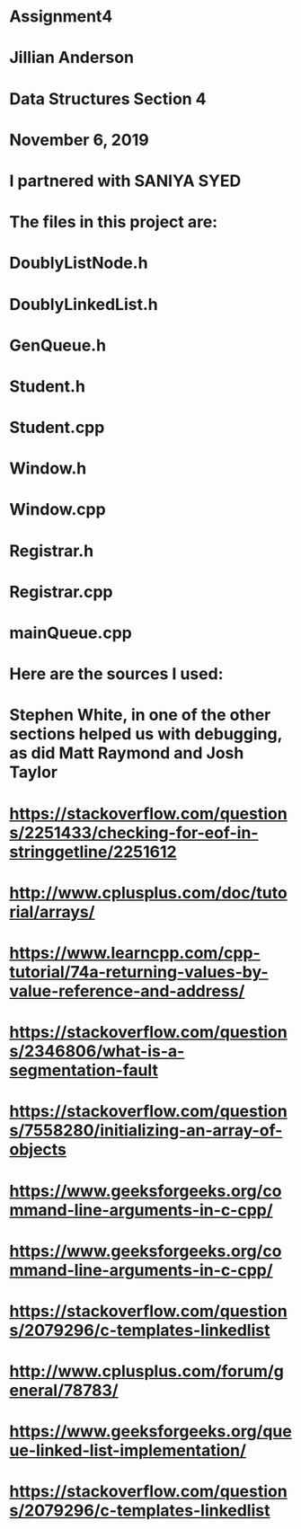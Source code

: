 # Assignment4

# Jillian Anderson
# Data Structures Section 4
# November 6, 2019

# I partnered with SANIYA SYED

# The files in this project are:
#     DoublyListNode.h
#     DoublyLinkedList.h
#     GenQueue.h
#     Student.h
#     Student.cpp
#     Window.h
#     Window.cpp
#     Registrar.h
#     Registrar.cpp
#     mainQueue.cpp


# Here are the sources I used:
# Stephen White, in one of the other sections helped us with debugging, as did Matt Raymond and Josh Taylor
# https://stackoverflow.com/questions/2251433/checking-for-eof-in-stringgetline/2251612
# http://www.cplusplus.com/doc/tutorial/arrays/
# https://www.learncpp.com/cpp-tutorial/74a-returning-values-by-value-reference-and-address/
# https://stackoverflow.com/questions/2346806/what-is-a-segmentation-fault
# https://stackoverflow.com/questions/7558280/initializing-an-array-of-objects
# https://www.geeksforgeeks.org/command-line-arguments-in-c-cpp/
# https://www.geeksforgeeks.org/command-line-arguments-in-c-cpp/
# https://stackoverflow.com/questions/2079296/c-templates-linkedlist
# http://www.cplusplus.com/forum/general/78783/
# https://www.geeksforgeeks.org/queue-linked-list-implementation/
# https://stackoverflow.com/questions/2079296/c-templates-linkedlist
